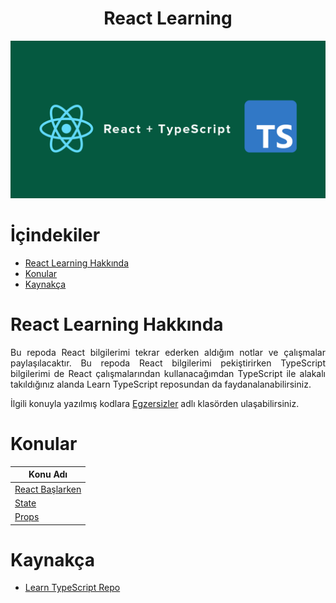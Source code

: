 <h1 align="center">React Learning</h1>

![React Learning Social Media Preview](image/react-learning.png)

# İçindekiler
- [React Learning Hakkında](#react-learning-hakkında)
- [Konular](#konular)
- [Kaynakça](#kaynakça)

# React Learning Hakkında
<p style="text-align: justify">Bu repoda React bilgilerimi tekrar ederken  aldığım notlar ve çalışmalar paylaşılacaktır. Bu repoda React bilgilerimi pekiştirirken TypeScript bilgilerimi de React çalışmalarından kullanacağımdan TypeScript ile alakalı takıldığınız alanda Learn TypeScript  reposundan da faydanalanabilirsiniz.</p>

<p style="text-align: justify">İlgili konuyla yazılmış kodlara <a href="Egzersizler">Egzersizler</a> adlı klasörden ulaşabilirsiniz.</p>

# Konular

| Konu Adı                                          |
|---------------------------------------------------|
| [React Başlarken](./React_Baslarken/Baslarken.md) |
| [State](./State/State.md)                         |
| [Props](./Props/Props.md)                         |


# Kaynakça
- [Learn TypeScript Repo](https://github.com/MelihKrts/Learn-TypeScript)